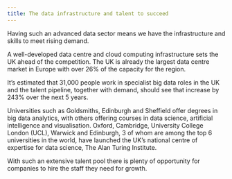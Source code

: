 ```yaml
---
title: The data infrastructure and talent to succeed
---
```


Having such an advanced data sector means we have the infrastructure and skills to meet rising demand.


A well-developed data centre and cloud computing infrastructure sets the UK ahead of the competition. The UK is already the largest data centre market in Europe with over 26% of the capacity for the region.


It’s estimated that 31,000 people work in specialist big data roles in the UK and the talent pipeline, together with demand, should see that increase by 243% over the next 5 years. 


Universities such as Goldsmiths, Edinburgh and Sheffield offer degrees in big data analytics, with others offering courses in data science, artificial intelligence and visualisation. Oxford, Cambridge, University College London (UCL), Warwick and Edinburgh, 3 of whom are among the top 6 universities in the world, have launched the UK’s national centre of expertise for data science, The Alan Turing Institute.


With such an extensive talent pool there is plenty of opportunity for companies to hire the staff they need for growth.

